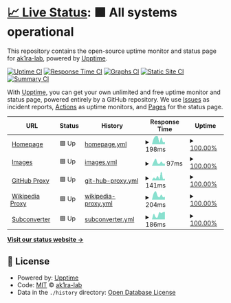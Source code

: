 # [📈 Live Status](https://status.ak1ra.xyz): <!--live status--> **🟩 All systems operational**

This repository contains the open-source uptime monitor and status page for [ak1ra-lab](https://status.ak1ra.xyz), powered by [Upptime](https://github.com/upptime/upptime).

[![Uptime CI](https://github.com/ak1ra-lab/status/workflows/Uptime%20CI/badge.svg)](https://github.com/ak1ra-lab/status/actions?query=workflow%3A%22Uptime+CI%22)
[![Response Time CI](https://github.com/ak1ra-lab/status/workflows/Response%20Time%20CI/badge.svg)](https://github.com/ak1ra-lab/status/actions?query=workflow%3A%22Response+Time+CI%22)
[![Graphs CI](https://github.com/ak1ra-lab/status/workflows/Graphs%20CI/badge.svg)](https://github.com/ak1ra-lab/status/actions?query=workflow%3A%22Graphs+CI%22)
[![Static Site CI](https://github.com/ak1ra-lab/status/workflows/Static%20Site%20CI/badge.svg)](https://github.com/ak1ra-lab/status/actions?query=workflow%3A%22Static+Site+CI%22)
[![Summary CI](https://github.com/ak1ra-lab/status/workflows/Summary%20CI/badge.svg)](https://github.com/ak1ra-lab/status/actions?query=workflow%3A%22Summary+CI%22)

With [Upptime](https://upptime.js.org), you can get your own unlimited and free uptime monitor and status page, powered entirely by a GitHub repository. We use [Issues](https://github.com/ak1ra-lab/status/issues) as incident reports, [Actions](https://github.com/ak1ra-lab/status/actions) as uptime monitors, and [Pages](https://status.ak1ra.xyz) for the status page.

<!--start: status pages-->
<!-- This summary is generated by Upptime (https://github.com/upptime/upptime) -->
<!-- Do not edit this manually, your changes will be overwritten -->
<!-- prettier-ignore -->
| URL | Status | History | Response Time | Uptime |
| --- | ------ | ------- | ------------- | ------ |
| <img alt="" src="https://icons.duckduckgo.com/ip3/ak1ra.xyz.ico" height="13"> [Homepage](https://ak1ra.xyz) | 🟩 Up | [homepage.yml](https://github.com/ak1ra-lab/status/commits/HEAD/history/homepage.yml) | <details><summary><img alt="Response time graph" src="./graphs/homepage/response-time-week.png" height="20"> 198ms</summary><br><a href="https://status.ak1ra.xyz/history/homepage"><img alt="Response time 225" src="https://img.shields.io/endpoint?url=https%3A%2F%2Fraw.githubusercontent.com%2Fak1ra-lab%2Fstatus%2FHEAD%2Fapi%2Fhomepage%2Fresponse-time.json"></a><br><a href="https://status.ak1ra.xyz/history/homepage"><img alt="24-hour response time 84" src="https://img.shields.io/endpoint?url=https%3A%2F%2Fraw.githubusercontent.com%2Fak1ra-lab%2Fstatus%2FHEAD%2Fapi%2Fhomepage%2Fresponse-time-day.json"></a><br><a href="https://status.ak1ra.xyz/history/homepage"><img alt="7-day response time 198" src="https://img.shields.io/endpoint?url=https%3A%2F%2Fraw.githubusercontent.com%2Fak1ra-lab%2Fstatus%2FHEAD%2Fapi%2Fhomepage%2Fresponse-time-week.json"></a><br><a href="https://status.ak1ra.xyz/history/homepage"><img alt="30-day response time 191" src="https://img.shields.io/endpoint?url=https%3A%2F%2Fraw.githubusercontent.com%2Fak1ra-lab%2Fstatus%2FHEAD%2Fapi%2Fhomepage%2Fresponse-time-month.json"></a><br><a href="https://status.ak1ra.xyz/history/homepage"><img alt="1-year response time 225" src="https://img.shields.io/endpoint?url=https%3A%2F%2Fraw.githubusercontent.com%2Fak1ra-lab%2Fstatus%2FHEAD%2Fapi%2Fhomepage%2Fresponse-time-year.json"></a></details> | <details><summary><a href="https://status.ak1ra.xyz/history/homepage">100.00%</a></summary><a href="https://status.ak1ra.xyz/history/homepage"><img alt="All-time uptime 99.98%" src="https://img.shields.io/endpoint?url=https%3A%2F%2Fraw.githubusercontent.com%2Fak1ra-lab%2Fstatus%2FHEAD%2Fapi%2Fhomepage%2Fuptime.json"></a><br><a href="https://status.ak1ra.xyz/history/homepage"><img alt="24-hour uptime 100.00%" src="https://img.shields.io/endpoint?url=https%3A%2F%2Fraw.githubusercontent.com%2Fak1ra-lab%2Fstatus%2FHEAD%2Fapi%2Fhomepage%2Fuptime-day.json"></a><br><a href="https://status.ak1ra.xyz/history/homepage"><img alt="7-day uptime 100.00%" src="https://img.shields.io/endpoint?url=https%3A%2F%2Fraw.githubusercontent.com%2Fak1ra-lab%2Fstatus%2FHEAD%2Fapi%2Fhomepage%2Fuptime-week.json"></a><br><a href="https://status.ak1ra.xyz/history/homepage"><img alt="30-day uptime 100.00%" src="https://img.shields.io/endpoint?url=https%3A%2F%2Fraw.githubusercontent.com%2Fak1ra-lab%2Fstatus%2FHEAD%2Fapi%2Fhomepage%2Fuptime-month.json"></a><br><a href="https://status.ak1ra.xyz/history/homepage"><img alt="1-year uptime 99.98%" src="https://img.shields.io/endpoint?url=https%3A%2F%2Fraw.githubusercontent.com%2Fak1ra-lab%2Fstatus%2FHEAD%2Fapi%2Fhomepage%2Fuptime-year.json"></a></details>
| <img alt="" src="https://icons.duckduckgo.com/ip3/i.ak1ra.xyz.ico" height="13"> [Images](https://i.ak1ra.xyz) | 🟩 Up | [images.yml](https://github.com/ak1ra-lab/status/commits/HEAD/history/images.yml) | <details><summary><img alt="Response time graph" src="./graphs/images/response-time-week.png" height="20"> 97ms</summary><br><a href="https://status.ak1ra.xyz/history/images"><img alt="Response time 130" src="https://img.shields.io/endpoint?url=https%3A%2F%2Fraw.githubusercontent.com%2Fak1ra-lab%2Fstatus%2FHEAD%2Fapi%2Fimages%2Fresponse-time.json"></a><br><a href="https://status.ak1ra.xyz/history/images"><img alt="24-hour response time 59" src="https://img.shields.io/endpoint?url=https%3A%2F%2Fraw.githubusercontent.com%2Fak1ra-lab%2Fstatus%2FHEAD%2Fapi%2Fimages%2Fresponse-time-day.json"></a><br><a href="https://status.ak1ra.xyz/history/images"><img alt="7-day response time 97" src="https://img.shields.io/endpoint?url=https%3A%2F%2Fraw.githubusercontent.com%2Fak1ra-lab%2Fstatus%2FHEAD%2Fapi%2Fimages%2Fresponse-time-week.json"></a><br><a href="https://status.ak1ra.xyz/history/images"><img alt="30-day response time 117" src="https://img.shields.io/endpoint?url=https%3A%2F%2Fraw.githubusercontent.com%2Fak1ra-lab%2Fstatus%2FHEAD%2Fapi%2Fimages%2Fresponse-time-month.json"></a><br><a href="https://status.ak1ra.xyz/history/images"><img alt="1-year response time 130" src="https://img.shields.io/endpoint?url=https%3A%2F%2Fraw.githubusercontent.com%2Fak1ra-lab%2Fstatus%2FHEAD%2Fapi%2Fimages%2Fresponse-time-year.json"></a></details> | <details><summary><a href="https://status.ak1ra.xyz/history/images">100.00%</a></summary><a href="https://status.ak1ra.xyz/history/images"><img alt="All-time uptime 100.00%" src="https://img.shields.io/endpoint?url=https%3A%2F%2Fraw.githubusercontent.com%2Fak1ra-lab%2Fstatus%2FHEAD%2Fapi%2Fimages%2Fuptime.json"></a><br><a href="https://status.ak1ra.xyz/history/images"><img alt="24-hour uptime 100.00%" src="https://img.shields.io/endpoint?url=https%3A%2F%2Fraw.githubusercontent.com%2Fak1ra-lab%2Fstatus%2FHEAD%2Fapi%2Fimages%2Fuptime-day.json"></a><br><a href="https://status.ak1ra.xyz/history/images"><img alt="7-day uptime 100.00%" src="https://img.shields.io/endpoint?url=https%3A%2F%2Fraw.githubusercontent.com%2Fak1ra-lab%2Fstatus%2FHEAD%2Fapi%2Fimages%2Fuptime-week.json"></a><br><a href="https://status.ak1ra.xyz/history/images"><img alt="30-day uptime 100.00%" src="https://img.shields.io/endpoint?url=https%3A%2F%2Fraw.githubusercontent.com%2Fak1ra-lab%2Fstatus%2FHEAD%2Fapi%2Fimages%2Fuptime-month.json"></a><br><a href="https://status.ak1ra.xyz/history/images"><img alt="1-year uptime 100.00%" src="https://img.shields.io/endpoint?url=https%3A%2F%2Fraw.githubusercontent.com%2Fak1ra-lab%2Fstatus%2FHEAD%2Fapi%2Fimages%2Fuptime-year.json"></a></details>
| <img alt="" src="https://icons.duckduckgo.com/ip3/gh.ak1ra.xyz.ico" height="13"> [GitHub Proxy](https://gh.ak1ra.xyz) | 🟩 Up | [git-hub-proxy.yml](https://github.com/ak1ra-lab/status/commits/HEAD/history/git-hub-proxy.yml) | <details><summary><img alt="Response time graph" src="./graphs/git-hub-proxy/response-time-week.png" height="20"> 141ms</summary><br><a href="https://status.ak1ra.xyz/history/git-hub-proxy"><img alt="Response time 115" src="https://img.shields.io/endpoint?url=https%3A%2F%2Fraw.githubusercontent.com%2Fak1ra-lab%2Fstatus%2FHEAD%2Fapi%2Fgit-hub-proxy%2Fresponse-time.json"></a><br><a href="https://status.ak1ra.xyz/history/git-hub-proxy"><img alt="24-hour response time 77" src="https://img.shields.io/endpoint?url=https%3A%2F%2Fraw.githubusercontent.com%2Fak1ra-lab%2Fstatus%2FHEAD%2Fapi%2Fgit-hub-proxy%2Fresponse-time-day.json"></a><br><a href="https://status.ak1ra.xyz/history/git-hub-proxy"><img alt="7-day response time 141" src="https://img.shields.io/endpoint?url=https%3A%2F%2Fraw.githubusercontent.com%2Fak1ra-lab%2Fstatus%2FHEAD%2Fapi%2Fgit-hub-proxy%2Fresponse-time-week.json"></a><br><a href="https://status.ak1ra.xyz/history/git-hub-proxy"><img alt="30-day response time 112" src="https://img.shields.io/endpoint?url=https%3A%2F%2Fraw.githubusercontent.com%2Fak1ra-lab%2Fstatus%2FHEAD%2Fapi%2Fgit-hub-proxy%2Fresponse-time-month.json"></a><br><a href="https://status.ak1ra.xyz/history/git-hub-proxy"><img alt="1-year response time 115" src="https://img.shields.io/endpoint?url=https%3A%2F%2Fraw.githubusercontent.com%2Fak1ra-lab%2Fstatus%2FHEAD%2Fapi%2Fgit-hub-proxy%2Fresponse-time-year.json"></a></details> | <details><summary><a href="https://status.ak1ra.xyz/history/git-hub-proxy">100.00%</a></summary><a href="https://status.ak1ra.xyz/history/git-hub-proxy"><img alt="All-time uptime 100.00%" src="https://img.shields.io/endpoint?url=https%3A%2F%2Fraw.githubusercontent.com%2Fak1ra-lab%2Fstatus%2FHEAD%2Fapi%2Fgit-hub-proxy%2Fuptime.json"></a><br><a href="https://status.ak1ra.xyz/history/git-hub-proxy"><img alt="24-hour uptime 100.00%" src="https://img.shields.io/endpoint?url=https%3A%2F%2Fraw.githubusercontent.com%2Fak1ra-lab%2Fstatus%2FHEAD%2Fapi%2Fgit-hub-proxy%2Fuptime-day.json"></a><br><a href="https://status.ak1ra.xyz/history/git-hub-proxy"><img alt="7-day uptime 100.00%" src="https://img.shields.io/endpoint?url=https%3A%2F%2Fraw.githubusercontent.com%2Fak1ra-lab%2Fstatus%2FHEAD%2Fapi%2Fgit-hub-proxy%2Fuptime-week.json"></a><br><a href="https://status.ak1ra.xyz/history/git-hub-proxy"><img alt="30-day uptime 100.00%" src="https://img.shields.io/endpoint?url=https%3A%2F%2Fraw.githubusercontent.com%2Fak1ra-lab%2Fstatus%2FHEAD%2Fapi%2Fgit-hub-proxy%2Fuptime-month.json"></a><br><a href="https://status.ak1ra.xyz/history/git-hub-proxy"><img alt="1-year uptime 100.00%" src="https://img.shields.io/endpoint?url=https%3A%2F%2Fraw.githubusercontent.com%2Fak1ra-lab%2Fstatus%2FHEAD%2Fapi%2Fgit-hub-proxy%2Fuptime-year.json"></a></details>
| <img alt="" src="https://icons.duckduckgo.com/ip3/wikipedia.ak1ra.xyz.ico" height="13"> [Wikipedia Proxy](https://wikipedia.ak1ra.xyz/www/) | 🟩 Up | [wikipedia-proxy.yml](https://github.com/ak1ra-lab/status/commits/HEAD/history/wikipedia-proxy.yml) | <details><summary><img alt="Response time graph" src="./graphs/wikipedia-proxy/response-time-week.png" height="20"> 204ms</summary><br><a href="https://status.ak1ra.xyz/history/wikipedia-proxy"><img alt="Response time 235" src="https://img.shields.io/endpoint?url=https%3A%2F%2Fraw.githubusercontent.com%2Fak1ra-lab%2Fstatus%2FHEAD%2Fapi%2Fwikipedia-proxy%2Fresponse-time.json"></a><br><a href="https://status.ak1ra.xyz/history/wikipedia-proxy"><img alt="24-hour response time 129" src="https://img.shields.io/endpoint?url=https%3A%2F%2Fraw.githubusercontent.com%2Fak1ra-lab%2Fstatus%2FHEAD%2Fapi%2Fwikipedia-proxy%2Fresponse-time-day.json"></a><br><a href="https://status.ak1ra.xyz/history/wikipedia-proxy"><img alt="7-day response time 204" src="https://img.shields.io/endpoint?url=https%3A%2F%2Fraw.githubusercontent.com%2Fak1ra-lab%2Fstatus%2FHEAD%2Fapi%2Fwikipedia-proxy%2Fresponse-time-week.json"></a><br><a href="https://status.ak1ra.xyz/history/wikipedia-proxy"><img alt="30-day response time 215" src="https://img.shields.io/endpoint?url=https%3A%2F%2Fraw.githubusercontent.com%2Fak1ra-lab%2Fstatus%2FHEAD%2Fapi%2Fwikipedia-proxy%2Fresponse-time-month.json"></a><br><a href="https://status.ak1ra.xyz/history/wikipedia-proxy"><img alt="1-year response time 235" src="https://img.shields.io/endpoint?url=https%3A%2F%2Fraw.githubusercontent.com%2Fak1ra-lab%2Fstatus%2FHEAD%2Fapi%2Fwikipedia-proxy%2Fresponse-time-year.json"></a></details> | <details><summary><a href="https://status.ak1ra.xyz/history/wikipedia-proxy">100.00%</a></summary><a href="https://status.ak1ra.xyz/history/wikipedia-proxy"><img alt="All-time uptime 100.00%" src="https://img.shields.io/endpoint?url=https%3A%2F%2Fraw.githubusercontent.com%2Fak1ra-lab%2Fstatus%2FHEAD%2Fapi%2Fwikipedia-proxy%2Fuptime.json"></a><br><a href="https://status.ak1ra.xyz/history/wikipedia-proxy"><img alt="24-hour uptime 100.00%" src="https://img.shields.io/endpoint?url=https%3A%2F%2Fraw.githubusercontent.com%2Fak1ra-lab%2Fstatus%2FHEAD%2Fapi%2Fwikipedia-proxy%2Fuptime-day.json"></a><br><a href="https://status.ak1ra.xyz/history/wikipedia-proxy"><img alt="7-day uptime 100.00%" src="https://img.shields.io/endpoint?url=https%3A%2F%2Fraw.githubusercontent.com%2Fak1ra-lab%2Fstatus%2FHEAD%2Fapi%2Fwikipedia-proxy%2Fuptime-week.json"></a><br><a href="https://status.ak1ra.xyz/history/wikipedia-proxy"><img alt="30-day uptime 100.00%" src="https://img.shields.io/endpoint?url=https%3A%2F%2Fraw.githubusercontent.com%2Fak1ra-lab%2Fstatus%2FHEAD%2Fapi%2Fwikipedia-proxy%2Fuptime-month.json"></a><br><a href="https://status.ak1ra.xyz/history/wikipedia-proxy"><img alt="1-year uptime 100.00%" src="https://img.shields.io/endpoint?url=https%3A%2F%2Fraw.githubusercontent.com%2Fak1ra-lab%2Fstatus%2FHEAD%2Fapi%2Fwikipedia-proxy%2Fuptime-year.json"></a></details>
| <img alt="" src="https://icons.duckduckgo.com/ip3/sub.ak1ra.xyz.ico" height="13"> [Subconverter](https://sub.ak1ra.xyz/version) | 🟩 Up | [subconverter.yml](https://github.com/ak1ra-lab/status/commits/HEAD/history/subconverter.yml) | <details><summary><img alt="Response time graph" src="./graphs/subconverter/response-time-week.png" height="20"> 186ms</summary><br><a href="https://status.ak1ra.xyz/history/subconverter"><img alt="Response time 567" src="https://img.shields.io/endpoint?url=https%3A%2F%2Fraw.githubusercontent.com%2Fak1ra-lab%2Fstatus%2FHEAD%2Fapi%2Fsubconverter%2Fresponse-time.json"></a><br><a href="https://status.ak1ra.xyz/history/subconverter"><img alt="24-hour response time 259" src="https://img.shields.io/endpoint?url=https%3A%2F%2Fraw.githubusercontent.com%2Fak1ra-lab%2Fstatus%2FHEAD%2Fapi%2Fsubconverter%2Fresponse-time-day.json"></a><br><a href="https://status.ak1ra.xyz/history/subconverter"><img alt="7-day response time 186" src="https://img.shields.io/endpoint?url=https%3A%2F%2Fraw.githubusercontent.com%2Fak1ra-lab%2Fstatus%2FHEAD%2Fapi%2Fsubconverter%2Fresponse-time-week.json"></a><br><a href="https://status.ak1ra.xyz/history/subconverter"><img alt="30-day response time 213" src="https://img.shields.io/endpoint?url=https%3A%2F%2Fraw.githubusercontent.com%2Fak1ra-lab%2Fstatus%2FHEAD%2Fapi%2Fsubconverter%2Fresponse-time-month.json"></a><br><a href="https://status.ak1ra.xyz/history/subconverter"><img alt="1-year response time 567" src="https://img.shields.io/endpoint?url=https%3A%2F%2Fraw.githubusercontent.com%2Fak1ra-lab%2Fstatus%2FHEAD%2Fapi%2Fsubconverter%2Fresponse-time-year.json"></a></details> | <details><summary><a href="https://status.ak1ra.xyz/history/subconverter">100.00%</a></summary><a href="https://status.ak1ra.xyz/history/subconverter"><img alt="All-time uptime 99.76%" src="https://img.shields.io/endpoint?url=https%3A%2F%2Fraw.githubusercontent.com%2Fak1ra-lab%2Fstatus%2FHEAD%2Fapi%2Fsubconverter%2Fuptime.json"></a><br><a href="https://status.ak1ra.xyz/history/subconverter"><img alt="24-hour uptime 100.00%" src="https://img.shields.io/endpoint?url=https%3A%2F%2Fraw.githubusercontent.com%2Fak1ra-lab%2Fstatus%2FHEAD%2Fapi%2Fsubconverter%2Fuptime-day.json"></a><br><a href="https://status.ak1ra.xyz/history/subconverter"><img alt="7-day uptime 100.00%" src="https://img.shields.io/endpoint?url=https%3A%2F%2Fraw.githubusercontent.com%2Fak1ra-lab%2Fstatus%2FHEAD%2Fapi%2Fsubconverter%2Fuptime-week.json"></a><br><a href="https://status.ak1ra.xyz/history/subconverter"><img alt="30-day uptime 100.00%" src="https://img.shields.io/endpoint?url=https%3A%2F%2Fraw.githubusercontent.com%2Fak1ra-lab%2Fstatus%2FHEAD%2Fapi%2Fsubconverter%2Fuptime-month.json"></a><br><a href="https://status.ak1ra.xyz/history/subconverter"><img alt="1-year uptime 99.76%" src="https://img.shields.io/endpoint?url=https%3A%2F%2Fraw.githubusercontent.com%2Fak1ra-lab%2Fstatus%2FHEAD%2Fapi%2Fsubconverter%2Fuptime-year.json"></a></details>

<!--end: status pages-->

[**Visit our status website →**](https://status.ak1ra.xyz)

## 📄 License

- Powered by: [Upptime](https://github.com/upptime/upptime)
- Code: [MIT](./LICENSE) © [ak1ra-lab](https://status.ak1ra.xyz)
- Data in the `./history` directory: [Open Database License](https://opendatacommons.org/licenses/odbl/1-0/)
